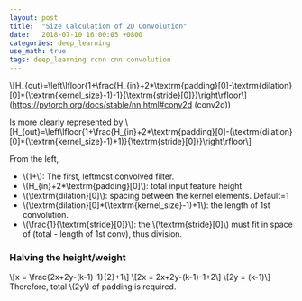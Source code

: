 ```yaml
---
layout: post
title:  "Size Calculation of 2D Convolution"
date:   2018-07-10 16:00:05 +0800
categories: deep_learning
use_math: true
tags: deep_learning rcnn cnn convolution
---
```


\\[H\_\{out\}=\left\lfloor\{1+\frac\{H\_\{in\}+2*\textrm\{padding\}[0]-\textrm\{dilation\}[0]\*(\textrm\{kernel_size\}-1)-1\}\{\textrm\{stride\}[0]\}\}\right\rfloor\\]
(<a href="https://pytorch.org/docs/stable/nn.html#conv2d" target="_blank">https://pytorch.org/docs/stable/nn.html#conv2d (conv2d)</a>)

Is more clearly represented by
\\[H\_\{out\}=\left\lfloor\{1+\frac\{H\_\{in\}+2*\textrm\{padding\}[0]-(\textrm\{dilation\}[0]\*(\textrm\{kernel_size\}-1)+1)\}\{\textrm\{stride\}[0]\}\}\right\rfloor\\]

From the left,
* \\(1+\\): The first, leftmost convolved filter.
* \\(H\_\{in\}+2*\textrm\{padding\}[0]\\): total input feature height
* \\(\textrm\{dilation\}[0]\\): spacing between the kernel elements. Default=1
* \\(\textrm\{dilation\}[0]\*(\textrm\{kernel_size\}-1)+1\\): the length of 1st convolution. 
* \\(\frac\{1\}\{\textrm\{stride\}[0]\}\\): the \\(\textrm\{stride\}[0]\\) must fit in space of (total - length of 1st conv), thus division.

### Halving the height/weight

\\[x = \frac\{2x+2y-(k-1)-1\}\{2\}+1\\]
\\[2x = 2x+2y-(k-1)-1+2\\]
\\[2y = (k-1)\\]
Therefore, total \\(2y\\) of padding is required.
